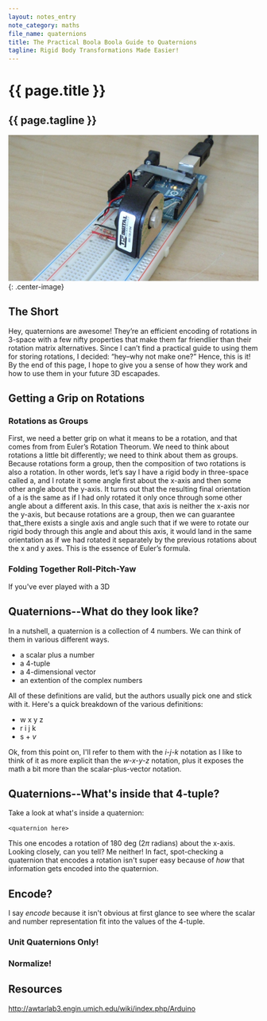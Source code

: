 ```yaml
---
layout: notes_entry
note_category: maths
file_name: quaternions
title: The Practical Boola Boola Guide to Quaternions
tagline: Rigid Body Transformations Made Easier!
---
```

# {{ page.title }}

## {{ page.tagline }}

![](/notes/embedded/rotary_encoder/pics/encoderIntro.jpg){: .center-image}

## The Short

Hey, quaternions are awesome!
They’re an efficient encoding of rotations in 3-space with a few nifty properties that make them far friendlier than their rotation matrix alternatives.
Since I can’t find a practical guide to using them for storing rotations, I decided: “hey–why not make one?”
Hence, this is it! By the end of this page, I hope to give you a sense of how they work and how to use them in your future 3D escapades.

## Getting a Grip on Rotations

### Rotations as Groups

First, we need a better grip on what it means to be a rotation, and that comes from from Euler’s Rotation Theorum.
We need to think about rotations a little bit differently; we need to think about them as groups.
Because rotations form a group, then the composition of two rotations is also a rotation.
In other words, let’s say I have a rigid body in three-space called a, and I rotate it some angle first about the x-axis and then some other angle about the y-axis.
It turns out that the resulting final orientation of a is the same as if I had only rotated it only once through some other angle about a different axis.
In this case, that axis is neither the x-axis nor the y-axis, but because rotations are a group, then we can guarantee that_there exists a single axis and angle such that if we were to rotate our rigid body through this angle and about this axis, it would land in the same orientation as if we had rotated it separately by the previous rotations about the x and y axes.
This is the essence of Euler’s formula.

### Folding Together Roll-Pitch-Yaw

If you've ever played with a 3D

## Quaternions--What do they look like?

In a nutshell, a quaternion is a collection of 4 numbers. We can think of them in various different ways. 

* a scalar plus a number
* a 4-tuple
* a 4-dimensional vector
* an extention of the complex numbers

All of these definitions are valid, but the authors usually pick one and stick with it.
Here's a quick breakdown of the various definitions:

* w x y z
* r i j k
* s + _v_

Ok, from this point on, I'll refer to them with the _i-j-k_ notation as I like to think of it as more explicit than the _w-x-y-z_ notation, plus it exposes the math a bit more than the scalar-plus-vector notation.

## Quaternions--What's inside that 4-tuple?

Take a look at what's inside a quaternion:
    
    <quaternion here>
    
This one encodes a rotation of 180 deg (2$\pi$ radians) about the x-axis.
Looking closely, can you tell?
Me neither!
In fact, spot-checking a quaternion that encodes a rotation isn't super easy because of _how_ that information gets encoded into the quaternion.

## Encode?

I say _encode_ because it isn't obvious at first glance to see where the scalar and number representation fit into the values of the 4-tuple.

### Unit Quaternions Only!

### Normalize!


## Resources

<a href='http://awtarlab3.engin.umich.edu/wiki/index.php/Arduino'>http://awtarlab3.engin.umich.edu/wiki/index.php/Arduino</a><br>
